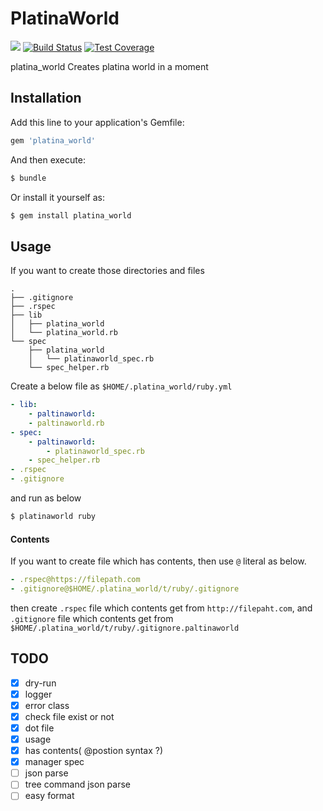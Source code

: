 # PlatinaWorld

<a href="https://codeclimate.com/github/ganmacs/platina_world"><img src="https://codeclimate.com/github/ganmacs/platina_world/badges/gpa.svg" /></a>
[![Build Status](https://travis-ci.org/ganmacs/platina_world.svg)](https://travis-ci.org/ganmacs/platina_world)
[![Test Coverage](https://codeclimate.com/github/ganmacs/platina_world/badges/coverage.svg)](https://codeclimate.com/github/ganmacs/platina_world/coverage)

platina_world Creates platina world in a moment

## Installation

Add this line to your application's Gemfile:

```ruby
gem 'platina_world'
```

And then execute:

```bash
$ bundle
```

Or install it yourself as:

```bash
$ gem install platina_world
```

## Usage

If you want to create those directories and files

```
.
├── .gitignore
├── .rspec
├── lib
│   ├── platina_world
│   └── platina_world.rb
└── spec
    ├── platina_world
    │   └── platinaworld_spec.rb
    └── spec_helper.rb
```

Create a below file as `$HOME/.platina_world/ruby.yml`

```yml
- lib:
    - paltinaworld:
    - paltinaworld.rb
- spec:
    - paltinaworld:
        - platinaworld_spec.rb
    - spec_helper.rb
- .rspec
- .gitignore
```

and run as below

```bash
$ platinaworld ruby
```

#### Contents

If you want to create file  which has contents, then use `@` literal as below.

```yml
- .rspec@https://filepath.com
- .gitignore@$HOME/.platina_world/t/ruby/.gitignore
```

then create `.rspec` file which contents get from `http://filepaht.com`, and `.gitignore` file which contents get from `$HOME/.platina_world/t/ruby/.gitignore.paltinaworld`

## TODO

- [x] dry-run
- [x] logger
- [x] error class
- [x] check file exist or not
- [x] dot file
- [x] usage
- [x] has contents( @postion syntax ?)
- [x] manager spec
- [ ] json parse
- [ ] tree command json parse
- [ ] easy format
